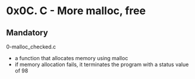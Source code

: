 # 0x0C. C - More malloc, free

## Mandatory

0-malloc_checked.c

- a function that allocates memory using malloc
- if memory allocation fails, it terminates the program with a status value of 98
